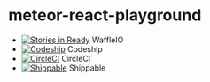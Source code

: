 # meteor-react-playground
- [![Stories in Ready](https://badge.waffle.io/Madsn/meteor-react-playground.svg?label=ready&title=Ready)](http://waffle.io/Madsn/meteor-react-playground) WaffleIO
- [![Codeship](https://codeship.com/projects/5c1d88e0-fb73-0133-c1d6-62d1465027aa/status?branch=master)](https://codeship.com/projects/151903) Codeship
- [![CircleCI](https://circleci.com/gh/Madsn/meteor-react-playground.svg?style=shield&circle-token=:circle-token)](https://circleci.com/gh/Madsn/meteor-react-playground) CircleCI
- [![Shippable](https://api.shippable.com/projects/5736326d2a8192902e200871/badge?branch=master)](https://app.shippable.com/projects/5736326d2a8192902e200871) Shippable
